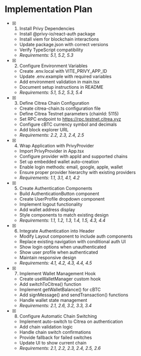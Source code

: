 # Implementation Plan

- [x] 1. Install Privy Dependencies
  - Install @privy-io/react-auth package
  - Install viem for blockchain interactions
  - Update package.json with correct versions
  - Verify TypeScript compatibility
  - _Requirements: 5.1, 5.2, 5.3_

- [x] 2. Configure Environment Variables
  - Create .env.local with VITE_PRIVY_APP_ID
  - Update .env.example with required variables
  - Add environment validation in main.tsx
  - Document setup instructions in README
  - _Requirements: 5.1, 5.2, 5.3, 5.4_

- [x] 3. Define Citrea Chain Configuration
  - Create citrea-chain.ts configuration file
  - Define Citrea Testnet parameters (chainId: 5115)
  - Set RPC endpoint to https://rpc.testnet.citrea.xyz
  - Configure cBTC currency symbol and decimals
  - Add block explorer URL
  - _Requirements: 2.2, 2.3, 2.4, 2.5_

- [x] 4. Wrap Application with PrivyProvider
  - Import PrivyProvider in App.tsx
  - Configure provider with appId and supported chains
  - Set up embedded wallet auto-creation
  - Enable login methods: email, google, apple, wallet
  - Ensure proper provider hierarchy with existing providers
  - _Requirements: 1.1, 3.1, 4.1, 4.2_

- [x] 5. Create Authentication Components
  - Build AuthenticationButton component
  - Create UserProfile dropdown component
  - Implement logout functionality
  - Add wallet address display
  - Style components to match existing design
  - _Requirements: 1.1, 1.2, 1.3, 1.4, 1.5, 4.3, 4.4_

- [x] 6. Integrate Authentication into Header
  - Modify Layout component to include auth components
  - Replace existing navigation with conditional auth UI
  - Show login options when unauthenticated
  - Show user profile when authenticated
  - Maintain responsive design
  - _Requirements: 4.1, 4.2, 4.3, 4.4, 4.5_

- [x] 7. Implement Wallet Management Hook
  - Create useWalletManager custom hook
  - Add switchToCitrea() function
  - Implement getWalletBalance() for cBTC
  - Add signMessage() and sendTransaction() functions
  - Handle wallet state management
  - _Requirements: 2.1, 2.6, 3.2, 3.3, 3.4_

- [x] 8. Configure Automatic Chain Switching
  - Implement auto-switch to Citrea on authentication
  - Add chain validation logic
  - Handle chain switch confirmations
  - Provide fallback for failed switches
  - Update UI to show current chain
  - _Requirements: 2.1, 2.2, 2.3, 2.4, 2.5, 2.6_


